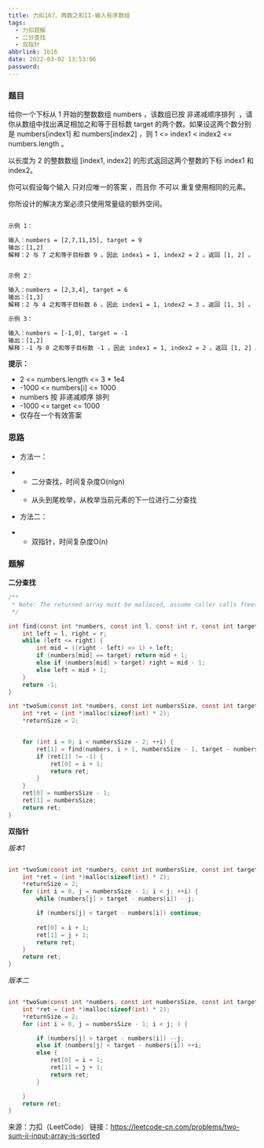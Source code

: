 ```yaml
---
title: 力扣167、两数之和II-输入有序数组
tags:
  - 力扣题解
  - 二分查找
  - 双指针
abbrlink: 1b16
date: 2022-03-02 13:53:06
password:
---
```




### 题目

给你一个下标从 1 开始的整数数组 numbers ，该数组已按 非递减顺序排列  ，请你从数组中找出满足相加之和等于目标数 target 的两个数。如果设这两个数分别是 numbers[index1] 和 numbers[index2] ，则 1 <= index1 < index2 <= numbers.length 。

以长度为 2 的整数数组 [index1, index2] 的形式返回这两个整数的下标 index1 和 index2。

你可以假设每个输入 只对应唯一的答案 ，而且你 不可以 重复使用相同的元素。

你所设计的解决方案必须只使用常量级的额外空间。


~~~tex
 
示例 1：

输入：numbers = [2,7,11,15], target = 9
输出：[1,2]
解释：2 与 7 之和等于目标数 9 。因此 index1 = 1, index2 = 2 。返回 [1, 2] 。

~~~

~~~tex

示例 2：

输入：numbers = [2,3,4], target = 6
输出：[1,3]
解释：2 与 4 之和等于目标数 6 。因此 index1 = 1, index2 = 3 。返回 [1, 3] 。

~~~

~~~tex
示例 3：

输入：numbers = [-1,0], target = -1
输出：[1,2]
解释：-1 与 0 之和等于目标数 -1 。因此 index1 = 1, index2 = 2 。返回 [1, 2] 。

~~~

**提示：**

* 2 <= numbers.length <= 3 * 1e4
* -1000 <= numbers[i] <= 1000
* numbers 按 非递减顺序 排列
* -1000 <= target <= 1000
* 仅存在一个有效答案



### 思路


* 方法一：
* * 二分查找，时间复杂度O(nlgn)
* * 从头到尾枚举，从枚举当前元素的下一位进行二分查找

* 方法二：
* * 双指针，时间复杂度O(n)


### 题解


**二分查找**


~~~c
/**
 * Note: The returned array must be malloced, assume caller calls free().
 */

int find(const int *numbers, const int l, const int r, const int target) {
    int left = l, right = r;
    while (left <= right) {
        int mid = ((right - left) >> 1) + left;
        if (numbers[mid] == target) return mid + 1;
        else if (numbers[mid] > target) right = mid - 1;
        else left = mid + 1;
    }
    return -1;
}

int *twoSum(const int *numbers, const int numbersSize, const int target, int *returnSize){
    int *ret = (int *)malloc(sizeof(int) * 2);
    *returnSize = 2;


    for (int i = 0; i < numbersSize - 2; ++i) {
        ret[1] = find(numbers, i + 1, numbersSize - 1, target - numbers[i]);
        if (ret[1] != -1) {
            ret[0] = i + 1;
            return ret;
        }
    }
    ret[0] = numbersSize - 1;
    ret[1] = numbersSize;
    return ret;
}

~~~


**双指针**

*版本1*

~~~c

int *twoSum(const int *numbers, const int numbersSize, const int target, int *returnSize){
    int *ret = (int *)malloc(sizeof(int) * 2);
    *returnSize = 2;
    for (int i = 0, j = numbersSize - 1; i < j; ++i) {
        while (numbers[j] > target - numbers[i]) --j;

        if (numbers[j] < target - numbers[i]) continue;
        
        ret[0] = i + 1;
        ret[1] = j + 1;
        return ret;
    }
    return ret;
}


~~~



*版本二*

~~~c

int *twoSum(const int *numbers, const int numbersSize, const int target, int *returnSize){
    int *ret = (int *)malloc(sizeof(int) * 2);
    *returnSize = 2;
    for (int i = 0, j = numbersSize - 1; i < j; ) {

        if (numbers[j] > target - numbers[i]) --j;
        else if (numbers[j] < target - numbers[i]) ++i;
        else {
            ret[0] = i + 1;
            ret[1] = j + 1;
            return ret;
        }

    }
    return ret;
}

~~~








来源：力扣（LeetCode）
链接：https://leetcode-cn.com/problems/two-sum-ii-input-array-is-sorted

